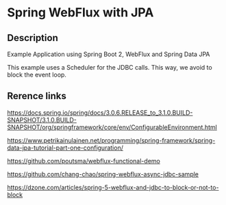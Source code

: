 # Spring WebFlux with JPA

## Description

Example Application using Spring Boot 2, WebFlux and Spring Data JPA

This example uses a Scheduler for the JDBC calls. This way, we avoid to block the event loop.

## Rerence links

https://docs.spring.io/spring/docs/3.0.6.RELEASE_to_3.1.0.BUILD-SNAPSHOT/3.1.0.BUILD-SNAPSHOT/org/springframework/core/env/ConfigurableEnvironment.html

https://www.petrikainulainen.net/programming/spring-framework/spring-data-jpa-tutorial-part-one-configuration/

https://github.com/poutsma/webflux-functional-demo

https://github.com/chang-chao/spring-webflux-async-jdbc-sample

https://dzone.com/articles/spring-5-webflux-and-jdbc-to-block-or-not-to-block
